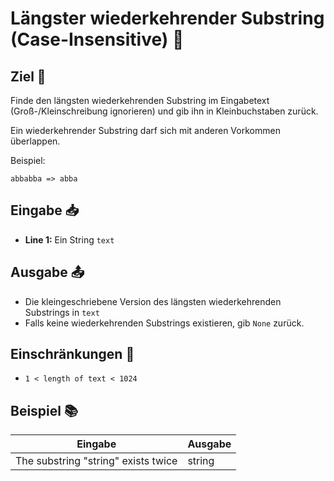 # Längster wiederkehrender Substring (Case-Insensitive) 🔄

## Ziel 🎯
Finde den längsten wiederkehrenden Substring im Eingabetext (Groß-/Kleinschreibung ignorieren) und gib ihn in Kleinbuchstaben zurück.

Ein wiederkehrender Substring darf sich mit anderen Vorkommen überlappen.

Beispiel:
```
abbabba => abba
```

## Eingabe 📥
- **Line 1:** Ein String `text`

## Ausgabe 📤
- Die kleingeschriebene Version des längsten wiederkehrenden Substrings in `text`
- Falls keine wiederkehrenden Substrings existieren, gib `None` zurück.

## Einschränkungen 🚫
- `1 < length of text < 1024`

## Beispiel 📚

| Eingabe | Ausgabe |
|---------|---------|
| The substring "string" exists twice | string |
